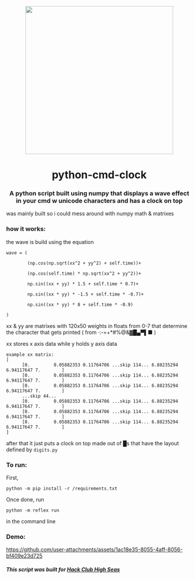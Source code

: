 

<div align="center">
  <img src="https://github.com/user-attachments/assets/276fe645-428f-4107-97c4-036264ae1cc6" width="400">
  <h1>python-cmd-clock</h1>
    <h3>A python script built using numpy that displays a wave effect in your cmd w unicode characters and has a clock on top</h3>
</div>

was mainly built so i could mess around with numpy math & matrixes 

### how it works:

the wave is build using the equation

    wave = (

            (np.cos(np.sqrt(xx^2 + yy^2) + self.time))+
            
            (np.cos(self.time) * np.sqrt(xx^2 + yy^2))+
            
            np.sin((xx + yy) * 1.5 + self.time * 0.7)+
            
            np.sin((xx * yy) * -1.5 + self.time * -0.7)+
            
            np.sin((xx * yy) * 8 + self.time * -0.9) 
            
    )


xx & yy are matrixes with 120x50 weights in floats from 0-7 that determine the character that gets printed ( from ·:-=+*#%@&▓█▄▀▌■ )

xx stores x axis data while y holds y axis data



```
example xx matrix:
[
      [0.         0.05882353 0.11764706 ...skip 114... 6.88235294 6.94117647 7.        ]
      [0.         0.05882353 0.11764706 ...skip 114... 6.88235294 6.94117647 7.        ]
      [0.         0.05882353 0.11764706 ...skip 114... 6.88235294 6.94117647 7.        ]
      ...skip 44...
      [0.         0.05882353 0.11764706 ...skip 114... 6.88235294 6.94117647 7.        ]
      [0.         0.05882353 0.11764706 ...skip 114... 6.88235294 6.94117647 7.        ]
      [0.         0.05882353 0.11764706 ...skip 114... 6.88235294 6.94117647 7.        ]
]
```



after that it just puts a clock on top made out of █s that have the layout defined by `digits.py`



### To run:
First,

`python -m pip install -r /requirements.txt`

Once done, run

`python -m reflex run` 

in the command line



### Demo:





https://github.com/user-attachments/assets/1ac18e35-8055-4aff-8056-bf409e23d725




##### This script was built for [Hack Club High Seas](https://highseas.hackclub.com/)
